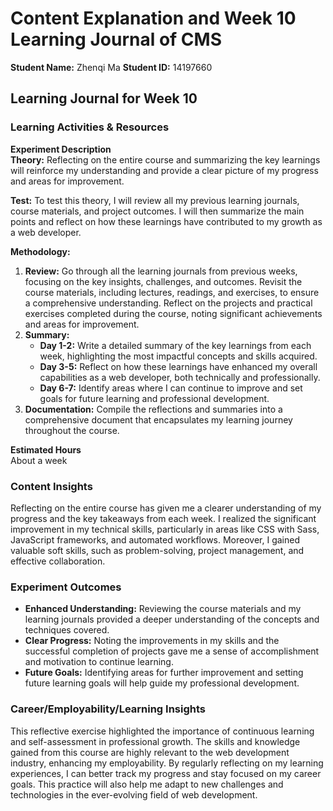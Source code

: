 # Content Explanation and Week 10 Learning Journal of CMS
**Student Name:**   Zhenqi Ma
**Student ID:**  14197660

## Learning Journal for Week 10

### Learning Activities & Resources

**Experiment Description**  
**Theory:** Reflecting on the entire course and summarizing the key learnings will reinforce my understanding and provide a clear picture of my progress and areas for improvement.

**Test:** To test this theory, I will review all my previous learning journals, course materials, and project outcomes. I will then summarize the main points and reflect on how these learnings have contributed to my growth as a web developer.

**Methodology:**

1. **Review:** Go through all the learning journals from previous weeks, focusing on the key insights, challenges, and outcomes. Revisit the course materials, including lectures, readings, and exercises, to ensure a comprehensive understanding. Reflect on the projects and practical exercises completed during the course, noting significant achievements and areas for improvement.
2. **Summary:**
   - **Day 1-2:** Write a detailed summary of the key learnings from each week, highlighting the most impactful concepts and skills acquired.
   - **Day 3-5:** Reflect on how these learnings have enhanced my overall capabilities as a web developer, both technically and professionally.
   - **Day 6-7:** Identify areas where I can continue to improve and set goals for future learning and professional development.
3. **Documentation:** Compile the reflections and summaries into a comprehensive document that encapsulates my learning journey throughout the course.

**Estimated Hours**  
About a week

### Content Insights
Reflecting on the entire course has given me a clearer understanding of my progress and the key takeaways from each week. I realized the significant improvement in my technical skills, particularly in areas like CSS with Sass, JavaScript frameworks, and automated workflows. Moreover, I gained valuable soft skills, such as problem-solving, project management, and effective collaboration.

### Experiment Outcomes
- **Enhanced Understanding:** Reviewing the course materials and my learning journals provided a deeper understanding of the concepts and techniques covered.
- **Clear Progress:** Noting the improvements in my skills and the successful completion of projects gave me a sense of accomplishment and motivation to continue learning.
- **Future Goals:** Identifying areas for further improvement and setting future learning goals will help guide my professional development.

### Career/Employability/Learning Insights
This reflective exercise highlighted the importance of continuous learning and self-assessment in professional growth. The skills and knowledge gained from this course are highly relevant to the web development industry, enhancing my employability. By regularly reflecting on my learning experiences, I can better track my progress and stay focused on my career goals. This practice will also help me adapt to new challenges and technologies in the ever-evolving field of web development.

